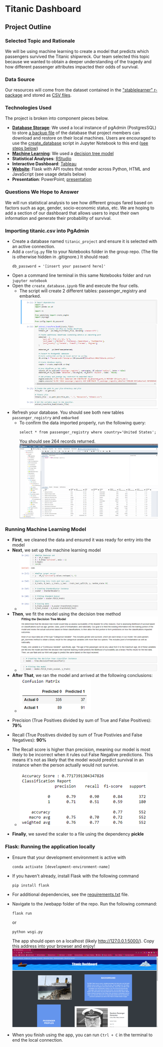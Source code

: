 # Titanic Dashboard

## Project Outline

### Selected Topic and Rationale
We will be using machine learning to create a model that predicts which passengers survived the Titanic shipwreck. Our team selected this topic because we wanted to obtain a deeper understanding of the tragedy and how different passenger attributes impacted their odds of survival.
### Data Source
Our resources will come from the dataset contained in the ["stablelearner" r-package](https://search.r-project.org/CRAN/refmans/DALEX/html/titanic.html#:~:text=According%20to%20the%20website%201317,for%20a%20few%20regular%20passengers.) and stored as [CSV files](Resources/titanic.csv).

### Technologies Used
The project is broken into component pieces below. 

* <strong>[Database Storage](#importing-titaniccsv-into-pgadmin)</strong>: We used a local instance of pgAdmin (PostgresSQL) to store [a backup file](Resources/titanic_project_db_backup.sql) of the database that project members can download and restore on their local machines. Users are encouraged to use the [create_database](Notebooks/create_database.ipynb) script in Jupyter Notebook to this end ([see steps below](#importing-titaniccsv-into-pgadmin))
* <strong>[Machine Learning](#running-machine-learning-model)</strong>: We used a [decision tree model](Notebooks/Titanic-decision-tree.ipynb) 
* <strong>Statistical Analyses</strong>: [RStudio](webapp/webapp/templates/Routput.html)
* <strong>Interactive Dashboard</strong>: [Tableau](https://public.tableau.com/views/FinalProjectChildrenofJupyter/Story2?:language=en-US&:display_count=n&:origin=viz_share_link) 
* <strong>[Website](#flask-running-the-application-locally)</strong>: Flask with API routes that render across Python, HTML and JavaScript (see usage details below)
* <strong>Presentation</strong>: PowerPoint; [presentation](Titanic.pptx)

### Questions We Hope to Answer
We will run statistical analysis to see how different groups fared based on factors such as age, gender, socio-economic status, etc. We are hoping to add a section of our dashboard that allows users to input their own information and generate their probability of survival.

### Importing titanic.csv into PgAdmin
* Create a database named ```titanic_project``` and ensure it is selected with an active connection. 
* Add a ```config.py``` file to your Notebooks folder in the group repo. (The file is otherwise hidden in .gitignore.) It should read:
    ```
    db_password = '[insert your password here]'
    ```
* Open a command line terminal in this same Notebooks folder and run ```jupyter notebook```
* Open the ```create_database.ipynb``` file and execute the four cells.
  * The script will create 2 different tables: passenger_registry and embarked.
![create_database.ipynb](webapp/webapp/static/images/create_database.png)
* Refresh your database. You should see both new tables ```passenger_registry``` and ```embarked```
    * To confirm the data imported properly, run the following query: 
        ```
        select * from passenger_registry where country='United States';
        ```
        You should see 264 records returned. 
    ![pgAdmin database](webapp/webapp/static/images/pgAdmin.png)
### Running Machine Learning Model

* <strong>First</strong>, we cleaned the data and ensured it was ready for entry into the model
* <strong>Next</strong>, we set up the machine learning model
  * ![Machine Learning Setup](Resources/ML_setup.png)
* <strong>Then</strong>, we fit the model using the decision tree method
  * ![Fitting The Model](Resources/decision_tree_fit.png)
* <strong>After That</strong>, we ran the model and arrived at the following conclusions:
  * ![Confusion Matrix](Resources/confusion_matrix.png)
- Precision (True Positives divided by sum of True and False Positives): <strong>79%</strong>
- Recall (True Positives divided by sum of True Postivies and False Negatives): <strong>90%</strong>
- The Recall score is higher than precision, meaning our model is most likely to be incorrect when it rules out False Negative predictions. This means it's not as likely that the model would predict survival in an instance when the person actually would not survive.

  * ![Accuracy Score, Classification Report](Resources/accuracy_classification.png)
* <strong>Finally</strong>, we saved the scaler to a file using the dependency <strong>pickle</strong>
### Flask: Running the application locally
* Ensure that your development environment is active with
    ```
    conda activate [development-environment-name]
    ```
* If you haven't already, install Flask with the following command
    ```
    pip install flask
    ```
* For additional dependencies, see the [requirements.txt](webapp/requirements.txt) file.
* Navigate to the /webapp folder of the repo. Run the following command:
    ```
    flask run
    ```

    or

    ```
    python wsgi.py
    ```

    The app should open on a localhost (likely http://127.0.0.1:5000/). Copy this address into your browser and enjoy!
    ![dashboard](webapp/webapp/static/images/dashboard.png)
* When you finish using the app, you can run ```Ctrl + C``` in the terminal to end the local connection. 
